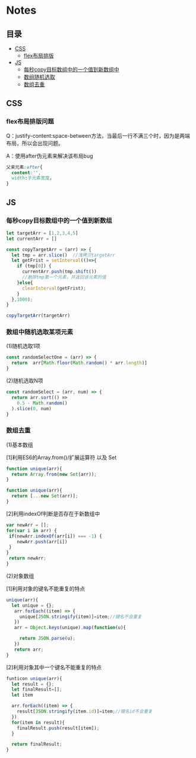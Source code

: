 # Notes

## 目录

* [CSS](#CSS)
  * [flex布局排版](#flex布局排版问题)
* [JS](#JS)
  * [每秒copy目标数组中的一个值到新数组中](#每秒copy目标数组中的一个值到新数组中)
  * [数组随机选取](#数组中随机选取某项元素)
  * [数组去重](#数组去重)
  
## CSS

### flex布局排版问题

Q：justify-content:space-between方法，当最后一行不满三个时，因为是两端布局，所以会出现问题。

A：使用after伪元素来解决该布局bug

```css
父亲元素:after{
  content:'',
  width:子元素宽度，
}
```
## JS
### 每秒copy目标数组中的一个值到新数组

```js
let targetArr = [1,2,3,4,5]
let currentArr = []

const copyTargetArr = (arr) => {
  let tmp = arr.slice()  //浅拷贝targetArr
  let getFrist = setInterval(()=>{
    if (tmp[0]) {
      currentArr.push(tmp.shift())
      //删除tmp第一个元素，并返回该元素的值
    }else{
      clearInterval(getFrist);
    }
  },1000);
}

copyTargetArr(targetArr)
```
### 数组中随机选取某项元素

(1)随机选取1项

```js
const randomSelectOne = (arr) => {
  return  arr[Math.floor(Math.random() * arr.length)]
}
```
(2)随机选取N项

```js
const randomSelect = (arr, num) => {
  return arr.sort(() =>
    0.5 - Math.random()
  ).slice(0, num)
}
```
### 数组去重

(1)基本数组

[1]利用ES6的Array.from()/扩展运算符 以及 Set

```js
function unique(arr){
  return Array.from(new Set(arr));
}
```

```js
function unique(arr){
  return [...new Set(arr)];
}
```
[2]利用indexOf判断是否存在于新数组中

```js
var newArr = [];
for(var i in arr) {
 if(newArr.indexOf(arr[i]) === -1) {
 	newArr.push(arr[i])
 }
}
 return newArr;
}

```
(2)对象数组

[1]利用对象的键名不能重复的特点

```js
unique(arr){
  let unique = {};
   arr.forEach((item) => {
     unique[JSON.stringify(item)]=item;//键名不会重复
   })
   arr = Object.keys(unique).map(function(u){ 

     return JSON.parse(u);
   })
   return arr;
}
```
[2]利用对象其中一个键名不能重复的特点

```js
funticon unique(arr){
  let result = {};
  let finalResult=[];
  let item

  arr.forEach((item) => {
    result[JSON.stringify(item.id)]=item;//键名id不会重复
  })
  for(item in result){
    finalResult.push(result[item]);
  }

  return finalResult;
}
```